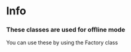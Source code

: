 # Info
 

### These classes are used for offline mode

<a>You can use these by using the Factory class </a>
